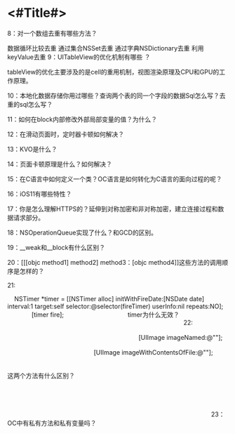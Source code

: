 #  <#Title#>

8：对一个数组去重有哪些方法？

数据循环比较去重
通过集合NSSet去重
通过字典NSDictionary去重
利用keyValue去重
9：UITableView的优化机制有哪些 ？

tableView的优化主要涉及的是cell的重用机制，视图渲染原理及CPU和GPU的工作原理。

10：本地化数据存储你用过哪些？查询两个表的同一个字段的数据Sql怎么写？去重的sql怎么写？

11：如何在block内部修改外部局部变量的值？为什么？

12：在滑动页面时，定时器卡顿如何解决？

13：KVO是什么？

14：页面卡顿原理是什么？如何解决？

15：在C语言中如何定义一个类？OC语言是如何转化为C语言的面向过程的呢？

16：iOS11有哪些特性？

17：你是怎么理解HTTPS的？延伸到对称加密和非对称加密，建立连接过程和数据请求部分。

18：NSOperationQueue实现了什么？和GCD的区别。

19：__weak和__block有什么区别？

20：[[[objc method1] method2] method3：[objc method4]]这些方法的调用顺序是怎样的？

21:

    NSTimer *timer = [[NSTimer alloc] initWithFireDate:[NSDate date] interval:1 target:self selector:@selector(fireTimer) userInfo:nil repeats:NO];
                [timer fire];
                                    timer为什么无效？
                                                                
                                                                  22:
                                                                                                              
                                                                                                                [UIImage imageNamed:@""];
                                                                                                                                                                                    [UIImage imageWithContentsOfFile:@""];
                                                                                                                                                                                                                                                                      这两个方法有什么区别？
                                                                                                                                                                                                                                                                                                                                                                      
                                                                                                                                                                                                                                                                                                                                                                        23：OC中有私有方法和私有变量吗？
                                                                                                                                                                                                                                                                                                                                                                                                                                        
